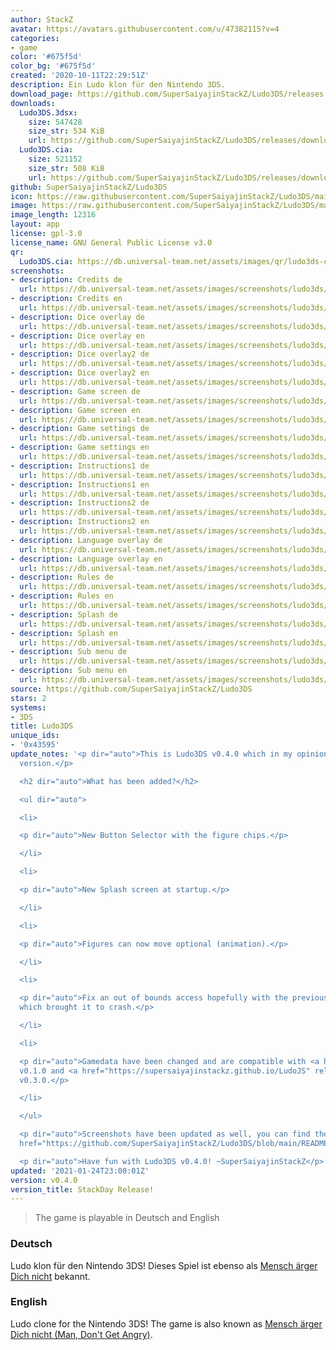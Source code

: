 ```yaml
---
author: StackZ
avatar: https://avatars.githubusercontent.com/u/47382115?v=4
categories:
- game
color: '#675f5d'
color_bg: '#675f5d'
created: '2020-10-11T22:29:51Z'
description: Ein Ludo klon für den Nintendo 3DS.
download_page: https://github.com/SuperSaiyajinStackZ/Ludo3DS/releases
downloads:
  Ludo3DS.3dsx:
    size: 547428
    size_str: 534 KiB
    url: https://github.com/SuperSaiyajinStackZ/Ludo3DS/releases/download/v0.4.0/Ludo3DS.3dsx
  Ludo3DS.cia:
    size: 521152
    size_str: 508 KiB
    url: https://github.com/SuperSaiyajinStackZ/Ludo3DS/releases/download/v0.4.0/Ludo3DS.cia
github: SuperSaiyajinStackZ/Ludo3DS
icon: https://raw.githubusercontent.com/SuperSaiyajinStackZ/Ludo3DS/main/3ds/app/icon.png
image: https://raw.githubusercontent.com/SuperSaiyajinStackZ/Ludo3DS/main/3ds/app/Banner.png
image_length: 12316
layout: app
license: gpl-3.0
license_name: GNU General Public License v3.0
qr:
  Ludo3DS.cia: https://db.universal-team.net/assets/images/qr/ludo3ds-cia.png
screenshots:
- description: Credits de
  url: https://db.universal-team.net/assets/images/screenshots/ludo3ds/credits-de.png
- description: Credits en
  url: https://db.universal-team.net/assets/images/screenshots/ludo3ds/credits-en.png
- description: Dice overlay de
  url: https://db.universal-team.net/assets/images/screenshots/ludo3ds/dice-overlay-de.png
- description: Dice overlay en
  url: https://db.universal-team.net/assets/images/screenshots/ludo3ds/dice-overlay-en.png
- description: Dice overlay2 de
  url: https://db.universal-team.net/assets/images/screenshots/ludo3ds/dice-overlay2-de.png
- description: Dice overlay2 en
  url: https://db.universal-team.net/assets/images/screenshots/ludo3ds/dice-overlay2-en.png
- description: Game screen de
  url: https://db.universal-team.net/assets/images/screenshots/ludo3ds/game-screen-de.png
- description: Game screen en
  url: https://db.universal-team.net/assets/images/screenshots/ludo3ds/game-screen-en.png
- description: Game settings de
  url: https://db.universal-team.net/assets/images/screenshots/ludo3ds/game-settings-de.png
- description: Game settings en
  url: https://db.universal-team.net/assets/images/screenshots/ludo3ds/game-settings-en.png
- description: Instructions1 de
  url: https://db.universal-team.net/assets/images/screenshots/ludo3ds/instructions1-de.png
- description: Instructions1 en
  url: https://db.universal-team.net/assets/images/screenshots/ludo3ds/instructions1-en.png
- description: Instructions2 de
  url: https://db.universal-team.net/assets/images/screenshots/ludo3ds/instructions2-de.png
- description: Instructions2 en
  url: https://db.universal-team.net/assets/images/screenshots/ludo3ds/instructions2-en.png
- description: Language overlay de
  url: https://db.universal-team.net/assets/images/screenshots/ludo3ds/language-overlay-de.png
- description: Language overlay en
  url: https://db.universal-team.net/assets/images/screenshots/ludo3ds/language-overlay-en.png
- description: Rules de
  url: https://db.universal-team.net/assets/images/screenshots/ludo3ds/rules-de.png
- description: Rules en
  url: https://db.universal-team.net/assets/images/screenshots/ludo3ds/rules-en.png
- description: Splash de
  url: https://db.universal-team.net/assets/images/screenshots/ludo3ds/splash-de.png
- description: Splash en
  url: https://db.universal-team.net/assets/images/screenshots/ludo3ds/splash-en.png
- description: Sub menu de
  url: https://db.universal-team.net/assets/images/screenshots/ludo3ds/sub-menu-de.png
- description: Sub menu en
  url: https://db.universal-team.net/assets/images/screenshots/ludo3ds/sub-menu-en.png
source: https://github.com/SuperSaiyajinStackZ/Ludo3DS
stars: 2
systems:
- 3DS
title: Ludo3DS
unique_ids:
- '0x43595'
update_notes: '<p dir="auto">This is Ludo3DS v0.4.0 which in my opinion is the full
  version.</p>

  <h2 dir="auto">What has been added?</h2>

  <ul dir="auto">

  <li>

  <p dir="auto">New Button Selector with the figure chips.</p>

  </li>

  <li>

  <p dir="auto">New Splash screen at startup.</p>

  </li>

  <li>

  <p dir="auto">Figures can now move optional (animation).</p>

  </li>

  <li>

  <p dir="auto">Fix an out of bounds access hopefully with the previous figure selection,
  which brought it to crash.</p>

  </li>

  <li>

  <p dir="auto">Gamedata have been changed and are compatible with <a href="https://github.com/SuperSaiyajinStackZ/LudoNDS/releases/v0.1.0">LudoNDS</a>
  v0.1.0 and <a href="https://supersaiyajinstackz.github.io/LudoJS" rel="nofollow">LudoJS</a>
  v0.3.0.</p>

  </li>

  </ul>

  <p dir="auto">Screenshots have been updated as well, you can find them at the <a
  href="https://github.com/SuperSaiyajinStackZ/Ludo3DS/blob/main/README.md">ReadMe</a>.</p>

  <p dir="auto">Have fun with Ludo3DS v0.4.0! ~SuperSaiyajinStackZ</p>'
updated: '2021-01-24T23:00:01Z'
version: v0.4.0
version_title: StackDay Release!
---
```

> The game is playable in Deutsch and English

### Deutsch

Ludo klon für den Nintendo 3DS! Dieses Spiel ist ebenso als [Mensch ärger Dich nicht](https://de.wikipedia.org/wiki/Mensch_ärgere_Dich_nicht) bekannt.

### English

Ludo clone for the Nintendo 3DS! The game is also known as [Mensch ärger Dich nicht (Man, Don't Get Angry)](https://en.wikipedia.org/wiki/Mensch_ärgere_Dich_nicht).